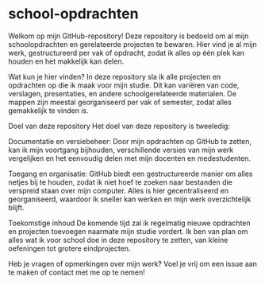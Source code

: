 # school-opdrachten

Welkom op mijn GitHub-repository! Deze repository is bedoeld om al mijn schoolopdrachten en gerelateerde projecten te bewaren. Hier vind je al mijn werk, gestructureerd per vak of opdracht, zodat ik alles op één plek kan houden en het makkelijk kan delen.

Wat kun je hier vinden?
In deze repository sla ik alle projecten en opdrachten op die ik maak voor mijn studie. Dit kan variëren van code, verslagen, presentaties, en andere schoolgerelateerde materialen. De mappen zijn meestal georganiseerd per vak of semester, zodat alles gemakkelijk te vinden is.

Doel van deze repository
Het doel van deze repository is tweeledig:

Documentatie en versiebeheer: Door mijn opdrachten op GitHub te zetten, kan ik mijn voortgang bijhouden, verschillende versies van mijn werk vergelijken en het eenvoudig delen met mijn docenten en medestudenten.

Toegang en organisatie: GitHub biedt een gestructureerde manier om alles netjes bij te houden, zodat ik niet hoef te zoeken naar bestanden die verspreid staan over mijn computer. Alles is hier gecentraliseerd en georganiseerd, waardoor ik sneller kan werken en mijn werk overzichtelijk blijft.

Toekomstige inhoud
De komende tijd zal ik regelmatig nieuwe opdrachten en projecten toevoegen naarmate mijn studie vordert. Ik ben van plan om alles wat ik voor school doe in deze repository te zetten, van kleine oefeningen tot grotere eindprojecten.

Heb je vragen of opmerkingen over mijn werk? Voel je vrij om een issue aan te maken of contact met me op te nemen!



 
